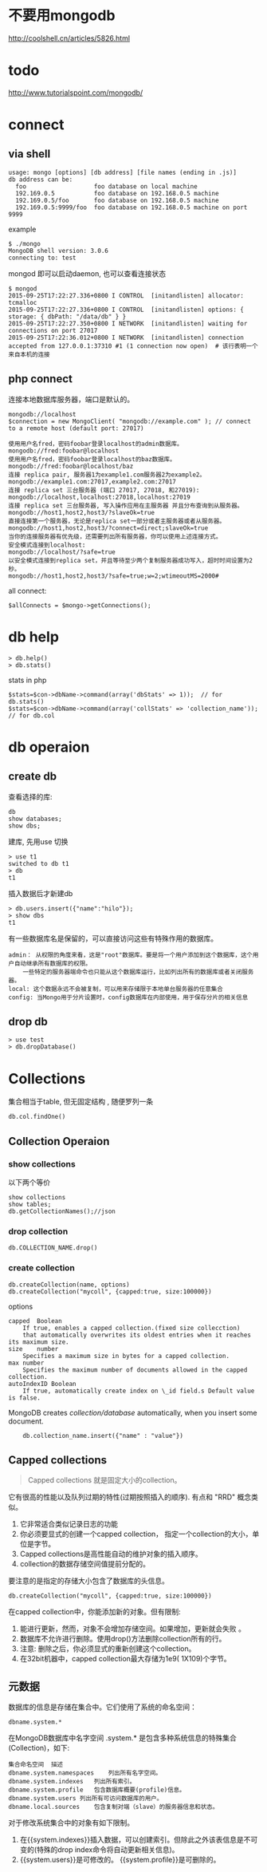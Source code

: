 # 不要用mongodb
http://coolshell.cn/articles/5826.html

# todo
http://www.tutorialspoint.com/mongodb/

# connect

## via shell

    usage: mongo [options] [db address] [file names (ending in .js)]
    db address can be:
      foo                   foo database on local machine
      192.169.0.5           foo database on 192.168.0.5 machine
      192.169.0.5/foo       foo database on 192.168.0.5 machine
      192.169.0.5:9999/foo  foo database on 192.168.0.5 machine on port 9999

example

    $ ./mongo
    MongoDB shell version: 3.0.6
    connecting to: test

mongod 即可以启动daemon, 也可以查看连接状态

    $ mongod
    2015-09-25T17:22:27.336+0800 I CONTROL  [initandlisten] allocator: tcmalloc
    2015-09-25T17:22:27.336+0800 I CONTROL  [initandlisten] options: { storage: { dbPath: "/data/db" } }
    2015-09-25T17:22:27.350+0800 I NETWORK  [initandlisten] waiting for connections on port 27017
    2015-09-25T17:22:36.012+0800 I NETWORK  [initandlisten] connection accepted from 127.0.0.1:37310 #1 (1 connection now open)  # 该行表明一个来自本机的连接

## php connect
连接本地数据库服务器，端口是默认的。

    mongodb://localhost
    $connection = new MongoClient( "mongodb://example.com" ); // connect to a remote host (default port: 27017)

    使用用户名fred，密码foobar登录localhost的admin数据库。
    mongodb://fred:foobar@localhost
    使用用户名fred，密码foobar登录localhost的baz数据库。
    mongodb://fred:foobar@localhost/baz
    连接 replica pair, 服务器1为example1.com服务器2为example2。
    mongodb://example1.com:27017,example2.com:27017
    连接 replica set 三台服务器 (端口 27017, 27018, 和27019):
    mongodb://localhost,localhost:27018,localhost:27019
    连接 replica set 三台服务器, 写入操作应用在主服务器 并且分布查询到从服务器。
    mongodb://host1,host2,host3/?slaveOk=true
    直接连接第一个服务器，无论是replica set一部分或者主服务器或者从服务器。
    mongodb://host1,host2,host3/?connect=direct;slaveOk=true
    当你的连接服务器有优先级，还需要列出所有服务器，你可以使用上述连接方式。
    安全模式连接到localhost:
    mongodb://localhost/?safe=true
    以安全模式连接到replica set，并且等待至少两个复制服务器成功写入，超时时间设置为2秒。
    mongodb://host1,host2,host3/?safe=true;w=2;wtimeoutMS=2000#

all connect:

    $allConnects = $mongo->getConnections();

# db help

    > db.help()
    > db.stats()

stats in php

    $stats=$con->dbName->command(array('dbStats' => 1));  // for db.stats()
    $stats=$con->dbName->command(array('collStats' => 'collection_name')); // for db.col

# db operaion

## create db
查看选择的库:

    db
    show databases;
    show dbs;

建库, 先用use 切换

    > use t1
    switched to db t1
    > db
    t1

插入数据后才新建db

    > db.users.insert({"name":"hilo"});
    > show dbs
    t1

有一些数据库名是保留的，可以直接访问这些有特殊作用的数据库。

    admin： 从权限的角度来看，这是"root"数据库。要是将一个用户添加到这个数据库，这个用户自动继承所有数据库的权限。
        一些特定的服务器端命令也只能从这个数据库运行，比如列出所有的数据库或者关闭服务器。
    local: 这个数据永远不会被复制，可以用来存储限于本地单台服务器的任意集合
    config: 当Mongo用于分片设置时，config数据库在内部使用，用于保存分片的相关信息

## drop db

    > use test
    > db.dropDatabase()

# Collections
集合相当于table, 但无固定结构 , 随便罗列一条

    db.col.findOne()

## Collection Operaion

### show collections
以下两个等价

    show collections
    show tables;
    db.getCollectionNames();//json

### drop collection

    db.COLLECTION_NAME.drop()

### create collection

    db.createCollection(name, options)
    db.createCollection("mycoll", {capped:true, size:100000})

options

    capped	Boolean
        If true, enables a capped collection.(fixed size collecction)
        that automatically overwrites its oldest entries when it reaches its maximum size.
    size	number
    	Specifies a maximum size in bytes for a capped collection.
    max	number
        Specifies the maximum number of documents allowed in the capped collection.
    autoIndexID Boolean
        If true, automatically create index on \_id field.s Default value is false.

MongoDB creates *collection/database* automatically, when you insert some document.

        db.collection_name.insert({"name" : "value"})


## Capped collections
> Capped collections 就是固定大小的collection。

它有很高的性能以及队列过期的特性(过期按照插入的顺序). 有点和 "RRD" 概念类似。

1. 它非常适合类似记录日志的功能
2. 你必须要显式的创建一个capped collection， 指定一个collection的大小，单位是字节。
3. Capped collections是高性能自动的维护对象的插入顺序。
4. collection的数据存储空间值提前分配的。

要注意的是指定的存储大小包含了数据库的头信息。

    db.createCollection("mycoll", {capped:true, size:100000})

在capped collection中，你能添加新的对象。但有限制:

1. 能进行更新，然而，对象不会增加存储空间。如果增加，更新就会失败 。
2. 数据库不允许进行删除。使用drop()方法删除collection所有的行。
3. 注意: 删除之后，你必须显式的重新创建这个collection。
4. 在32bit机器中，capped collection最大存储为1e9( 1X109)个字节。

## 元数据
数据库的信息是存储在集合中。它们使用了系统的命名空间：

    dbname.system.*

在MongoDB数据库中名字空间 <dbname>.system.* 是包含多种系统信息的特殊集合(Collection)，如下:

    集合命名空间	描述
    dbname.system.namespaces	列出所有名字空间。
    dbname.system.indexes	列出所有索引。
    dbname.system.profile	包含数据库概要(profile)信息。
    dbname.system.users	列出所有可访问数据库的用户。
    dbname.local.sources	包含复制对端（slave）的服务器信息和状态。

对于修改系统集合中的对象有如下限制。

1. 在{{system.indexes}}插入数据，可以创建索引。但除此之外该表信息是不可变的(特殊的drop index命令将自动更新相关信息)。
2. {{system.users}}是可修改的。 {{system.profile}}是可删除的。
